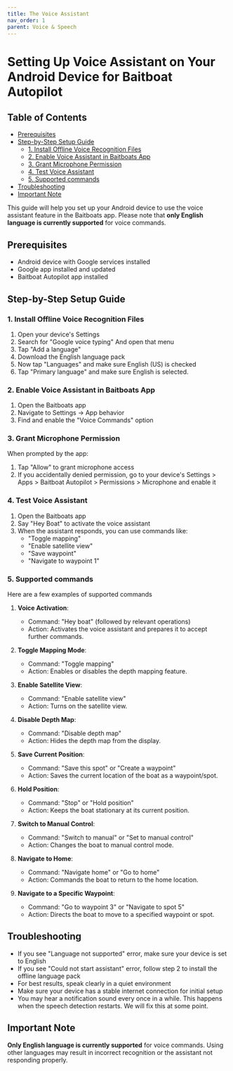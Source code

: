 ```yaml
---
title: The Voice Assistant
nav_order: 1
parent: Voice & Speech
---
```


# Setting Up Voice Assistant on Your Android Device for Baitboat Autopilot

## Table of Contents

- [Prerequisites](#prerequisites)
- [Step-by-Step Setup Guide](#step-by-step-setup-guide)
   - [1. Install Offline Voice Recognition Files](#1-install-offline-voice-recognition-files)
   - [2. Enable Voice Assistant in Baitboats App](#2-enable-voice-assistant-in-baitboats-app)
   - [3. Grant Microphone Permission](#3-grant-microphone-permission)
   - [4. Test Voice Assistant](#4-test-voice-assistant)
   - [5. Supported commands](#5-supported-commands)
- [Troubleshooting](#troubleshooting)
- [Important Note](#important-note)

This guide will help you set up your Android device to use the voice assistant feature in the Baitboats app. Please note that **only English language is currently supported** for voice commands.

## Prerequisites
- Android device with Google services installed
- Google app installed and updated
- Baitboat Autopilot app installed

## Step-by-Step Setup Guide

### 1. Install Offline Voice Recognition Files

1. Open your device's Settings
2. Search for "Google voice typing" And open that menu
3. Tap "Add a language"
4. Download the English language pack
5. Now tap "Languages" and make sure English (US) is checked
6. Tap "Primary language" and make sure English is selected.

### 2. Enable Voice Assistant in Baitboats App
1. Open the Baitboats app
2. Navigate to Settings -> App behavior
3. Find and enable the "Voice Commands" option

### 3. Grant Microphone Permission
When prompted by the app:
1. Tap "Allow" to grant microphone access
2. If you accidentally denied permission, go to your device's Settings > Apps > Baitboat Autopilot > Permissions > Microphone and enable it

### 4. Test Voice Assistant
1. Open the Baitboats app
2. Say "Hey Boat" to activate the voice assistant
3. When the assistant responds, you can use commands like:
    - "Toggle mapping"
    - "Enable satellite view"
    - "Save waypoint"
    - "Navigate to waypoint 1"

### 5. Supported commands
Here are a few examples of supported commands

1. **Voice Activation**:
    - Command: "Hey boat" (followed by relevant operations)
    - Action: Activates the voice assistant and prepares it to accept further commands.

2. **Toggle Mapping Mode**:
    - Command: "Toggle mapping"
    - Action: Enables or disables the depth mapping feature.

3. **Enable Satellite View**:
    - Command: "Enable satellite view"
    - Action: Turns on the satellite view.

4. **Disable Depth Map**:
    - Command: "Disable depth map"
    - Action: Hides the depth map from the display.

5. **Save Current Position**:
    - Command: "Save this spot" or "Create a waypoint"
    - Action: Saves the current location of the boat as a waypoint/spot.

6. **Hold Position**:
    - Command: "Stop" or "Hold position"
    - Action: Keeps the boat stationary at its current position.

7. **Switch to Manual Control**:
    - Command: "Switch to manual" or "Set to manual control"
    - Action: Changes the boat to manual control mode.

8. **Navigate to Home**:
    - Command: "Navigate home" or "Go to home"
    - Action: Commands the boat to return to the home location.

9. **Navigate to a Specific Waypoint**:
    - Command: "Go to waypoint 3" or "Navigate to spot 5"
    - Action: Directs the boat to move to a specified waypoint or spot.

## Troubleshooting
- If you see "Language not supported" error, make sure your device is set to English
- If you see "Could not start assistant" error, follow step 2 to install the offline language pack
- For best results, speak clearly in a quiet environment
- Make sure your device has a stable internet connection for initial setup
- You may hear a notification sound every once in a while. This happens when the speech detection restarts. We will fix this at some point.

## Important Note
**Only English language is currently supported** for voice commands. Using other languages may result in incorrect recognition or the assistant not responding properly.

